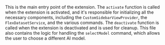 This is the main entry point of the extension. The `activate` function is called when the extension is activated, and it's responsible for initializing all the necessary components, including the `CustomSidebarViewProvider`, the `FlexDatasetService`, and the various commands. The `deactivate` function is called when the extension is deactivated and is used for cleanup. This file also contains the logic for handling the `selectModel` command, which allows the user to choose a different AI model.